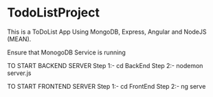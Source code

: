 # TodoListProject
This is a ToDoList App Using MongoDB, Express, Angular and NodeJS (MEAN).

Ensure that MonogoDB Service is running

TO START BACKEND SERVER
Step 1:-
cd BackEnd
Step 2:-
nodemon server.js

TO START FRONTEND SERVER
Step 1:-
cd FrontEnd
Step 2:-
ng serve